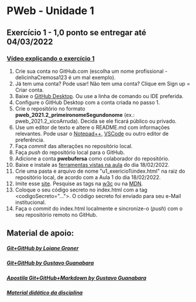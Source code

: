 # PWeb - Unidade 1
## Exercício 1 - 1,0 ponto se entregar até 04/03/2022
### [Vídeo explicando o exercício 1](https://drive.google.com/open?id=17qBOXNfSIfNXKkXuqiIC_XhcKE5XMkY_)
1. Crie sua conta no GitHub.com (escolha um nome profissional - delicinhaCremosa123 é um mal exemplo). 
2. Já tem uma conta? Pode usar! Não tem uma conta? Clique em Sign up = Criar conta.
3. Baixe o [GitHub Desktop](https://desktop.github.com). Ou use a linha de comando ou IDE preferida.
4. Configure o GitHub Desktop com a conta criada no passo 1.
5. Crie o repositório no formato **pweb_2021.2_primeironomeSegundonome** (ex.: pweb_2021.2_xicoArruda). Decida se ele ficará público ou privado.
6. Use um editor de texto e altere o README.md com informações relevantes. Pode usar o [Notepad++](https://notepad-plus-plus.org/downloads/), [VSCode](https://code.visualstudio.com/) ou outro editor de preferência.
7. Faça *commit* das alterações no repositório local.
8. Faça *push* do repositório local para o GitHub.
9. Adicione a conta **pwebufersa** como colaborador do repositório.
10. Baixe e instale as [ferramentas vistas na aula](https://drive.google.com/open?id=17asMlFEYoRuqUKfE7wmUzCGHnT_l-4Oh) do dia 18/02/2022.
11. Crie uma pasta e arquivo de nome "u1_exericio1\index.html" na raiz do  repositório local, de acordo com a Aula 1 do dia 18/02/2022.
12. Imite esse [site](exercicio1.jpg). Pesquise as tags na [w3c](https://www.w3schools.com/TAGS/default.ASP) ou na [MDN](https://developer.mozilla.org/pt-BR/docs/Web/HTML). 
13. Coloque o seu código secreto no index.html com a tag <codigoSecreto="...">. O código secreto foi enviado para seu e-Mail institucional.
14. Faça o *commit* do index.html localmente e sincronize-o (*push*) com o seu repositório remoto no GitHub.

## Material de apoio:
##### [Git+GitHub by Loiane Groner](https://www.youtube.com/watch?v=UMhskLXJuq4)
##### [Git+GitHub by Gustavo Guanabara](https://www.youtube.com/watch?v=xEKo29OWILE&list=PLHz_AreHm4dm7ZULPAmadvNhH6vk9oNZA)
##### [Apostila Git+GitHub+Markdown by Gustavo Guanabara](../git_github_gguanabara/)
##### [Material didático da disciplina](https://drive.google.com/open?id=16I2WfDFZMKDNZGPu1Wq2rl1uceQUZjr6)
